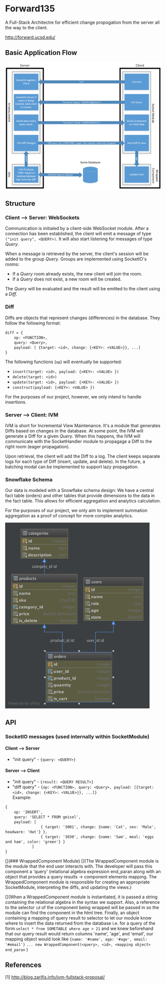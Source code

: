 # Forward135
A Full-Stack Architectre for efficient change propogation from the server all the way to the client. 

http://forward.ucsd.edu/

## Basic Application Flow
![Socket Flow](https://github.com/bfalk8/forward135/raw/master/docs/images/webSocketFlow.png "Socket Flow Image")

## Structure
### Client --> Server: WebSockets

Communication is initialed by a client-side WebSocket module. After a connection has been established, the client will emit a message of type `("init query", <QUERY>)`. It will also start listening for messages of type *Query*.

When a message is retrieved by the server, the client's session will be added to the group *Query*. Groups are implemented using SocketIO's rooms: 

- If a *Query* room already exists, the new client will join the room. 
- If a *Query* does not exist, a new room will be created.

The *Query* will be evaluated and the result will be emitted to the client using a *Diff*.

### Diff
Diffs are objects that represent changes (differences) in the database. They follow the following format: 
```
diff = {
    op: <FUNCTION>,
    query: <Query>,
    payload: [ {target: <id>, change: {<KEY>: <VALUE>}}, ...]
}
```
The following functions (`op`) will eventually be supported:
- `insert(target: <id>, payload: {<KEY>: <VALUE> })`
- `delete(target: <id>)`
- `update(target: <id>, payload: {<KEY>: <VALUE> })`
- `construct(payload: {<KEY>: <VALUE> })`

For the purposes of our project, however, we only intend to handle insertions.

### Server --> Client: IVM
IVM is short for Incremental View Maintenance. It's a module that generates Diffs based on changes in the database. At some point, the IVM will generate a Diff for a given *Query*. When this happens, the IVM will communicate with the SocketHandler module to propagage a Diff to the right room (eager propagation).

Upon retrieval, the client will add the Diff to a log. The client keeps separate logs for each type of Diff (insert, update, and delete). In the future, a batching modal can be implemented to support lazy propagation.

### Snowflake Schema
Our data is modeled with a Snowflake schema design: We have a central fact table (orders) and other tables that provide dimensions to the data in the fact table. This allows for efficient aggregation and analytics calculation. 

For the purposes of our project, we only aim to implement summation aggregation as a proof of concept for more complex analytics. 

![Snowflake Schema](https://github.com/bfalk8/forward135/blob/master/docs/images/snowflakeDB1.png "Snowflake Schema")

## API
### SocketIO messages (used internally within SocketModule)
#### Client --> Server
* "init query" - `{query: <QUERY>}`

#### Server --> Client
* "init query" - `{result: <QUERY RESULT>}`
* "diff query" - `{op: <FUNCTION>, query: <Query>, payload: [{target: <id>, change: {<KEY>: <VALUE>}}, ...]}` <br>
  Example: <br>
```
{
    op: 'INSERT',
    query: 'SELECT * FROM geisel', 
    payload: [
                { target: '3001', change: {name: 'Cat', sex: 'Male', headware: 'Hat'} }, 
                { target: '3030', change: {name: 'Sam', meal: 'eggs and ham', color: 'green'} }
            ] 
}
```

[](### WrappedComponent Module)
[](The WrappedComponent module is the module that the end user interacts with. The developer will pass this component a 'query' (relational algebra expression end_paran along with an object that provides a query results -> component elements mapping. The WrappedComponent module is responsible for creating an appropriate SocketModule, interpreting the diffs, and updating the views.)

[](When a WrappedComponent module is instantiated, it is passed a string containing the relational algebra in the syntax we support. Also, a reference to the selector `id` of the component being wrapped will be passed in so the module can find the component in the html tree. Finally, an object containing a mapping of query result to selector to let our module know where to insert the data returned from the database i.e. for a query of the form `select * from SOMETABLE where age > 21` and we knew beforehand that our query result would return columns 'name', 'age', and 'email', our mapping object would look like `{name: '#name', age: '#age', email: '#email'}` `... new WrappedComponent(<query>, <id>, <mapping object> end_paran` )

## References
[1] http://blog.zarifis.info/ivm-fullstack-proposal/
